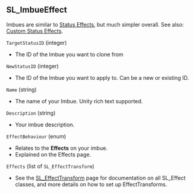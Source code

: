 ## SL_ImbueEffect

Imbues are similar to [Status Effects](API/SL_StatusEffect.md), but much simpler overall. See also: [Custom Status Effects](Guides/StatusEffects.md).

`TargetStatusID` (integer)
* The ID of the Imbue you want to clone from

`NewStatusID` (integer)
* The ID of the Imbue you want to apply to. Can be a new or existing ID.

`Name` (string)
* The name of your Imbue. Unity rich text supported.

`Description` (string)
* Your imbue description.

`EffectBehaviour` (enum)
* Relates to the <b>Effects</b> on your imbue.
* Explained on the Effects page.

`Effects` (list of `SL_EffectTransform`)
* See the [SL_EffectTransform](API/SL_EffectTransform.md) page for documentation on all SL_Effect classes, and more details on how to set up EffectTransforms.